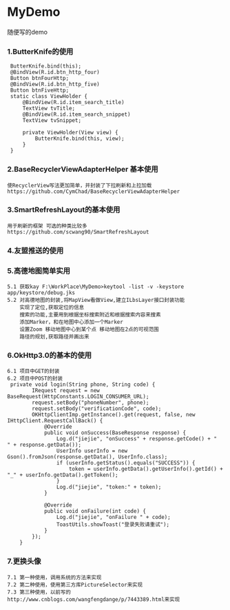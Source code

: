 # MyDemo
随便写的demo


### 1.ButterKnife的使用
     ButterKnife.bind(this);
     @BindView(R.id.btn_http_four)
     Button btnFourHttp;
     @BindView(R.id.btn_http_five)
     Button btnFiveHttp;
     static class ViewHolder {
         @BindView(R.id.item_search_title)
         TextView tvTitle;
         @BindView(R.id.item_search_snippet)
         TextView tvSnippet;

         private ViewHolder(View view) {
             ButterKnife.bind(this, view);
         }
     }

### 2.BaseRecyclerViewAdapterHelper 基本使用
    使RecyclerView写法更加简单，并封装了下拉刷新和上拉加载
    https://github.com/CymChad/BaseRecyclerViewAdapterHelper

### 3.SmartRefreshLayout的基本使用
    用于刷新的框架 可选的种类比较多
    https://github.com/scwang90/SmartRefreshLayout

### 4.友盟推送的使用

### 5.高德地图简单实用
    5.1 获取kay F:\WorkPlace\MyDemo>keytool -list -v -keystore app/keystore/debug.jks
    5.2 对高德地图的封装,将MapView看做View,建立ILbsLayer接口封装功能
        实现了定位,获取定位的信息
        搜索的功能,主要用到根据坐标搜索附近和根据搜索内容来搜素
        添加Marker，和在地图中心添加一个Marker
        设置Zoom 移动地图中心到某个点 移动地图在2点的可视范围
        路径的规划,获取路径并画出来

### 6.OkHttp3.0的基本的使用
    6.1 项目中GET的封装
    6.2 项目中POST的封装
     private void login(String phone, String code) {
            IRequest request = new BaseRequest(HttpConstants.LOGIN_CONSUMER_URL);
            request.setBody("phoneNumber", phone);
            request.setBody("verificationCode", code);
            OKHttpClientImp.getInstance().get(request, false, new IHttpClient.RequestCallBack() {
                @Override
                public void onSuccess(BaseResponse response) {
                    Log.d("jiejie", "onSuccess" + response.getCode() + "   " + response.getData());
                    UserInfo userInfo = new Gson().fromJson(response.getData(), UserInfo.class);
                    if (userInfo.getStatus().equals("SUCCESS")) {
                        token = userInfo.getData().getUserInfo().getId() + "_" + userInfo.getData().getToken();
                    }
                    Log.d("jiejie", "token:" + token);
                }

                @Override
                public void onFailure(int code) {
                    Log.d("jiejie", "onFailure " + code);
                    ToastUtils.showToast("登录失败请重试");
                }
            });
        }

### 7.更换头像
    7.1 第一种使用，调用系统的方法来实现
    7.2 第二种使用，使用第三方库PictureSelector来实现
    7.3 第三种使用，以前写的http://www.cnblogs.com/wangfengdange/p/7443389.html来实现



